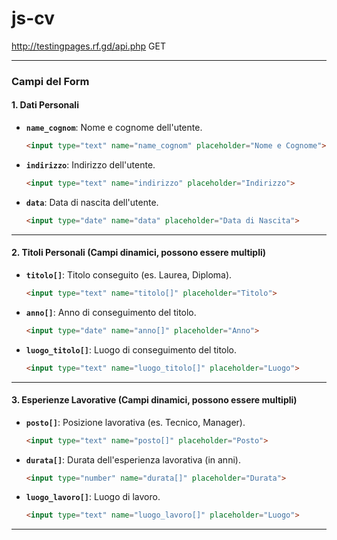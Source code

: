 # js-cv
http://testingpages.rf.gd/api.php
GET

---

### **Campi del Form**

#### **1. Dati Personali**
- **`name_cognom`**: Nome e cognome dell'utente.
  ```html
  <input type="text" name="name_cognom" placeholder="Nome e Cognome">
  ```
- **`indirizzo`**: Indirizzo dell'utente.
  ```html
  <input type="text" name="indirizzo" placeholder="Indirizzo">
  ```
- **`data`**: Data di nascita dell'utente.
  ```html
  <input type="date" name="data" placeholder="Data di Nascita">
  ```

---

#### **2. Titoli Personali** (Campi dinamici, possono essere multipli)
- **`titolo[]`**: Titolo conseguito (es. Laurea, Diploma).
  ```html
  <input type="text" name="titolo[]" placeholder="Titolo">
  ```
- **`anno[]`**: Anno di conseguimento del titolo.
  ```html
  <input type="date" name="anno[]" placeholder="Anno">
  ```
- **`luogo_titolo[]`**: Luogo di conseguimento del titolo.
  ```html
  <input type="text" name="luogo_titolo[]" placeholder="Luogo">
  ```

---

#### **3. Esperienze Lavorative** (Campi dinamici, possono essere multipli)
- **`posto[]`**: Posizione lavorativa (es. Tecnico, Manager).
  ```html
  <input type="text" name="posto[]" placeholder="Posto">
  ```
- **`durata[]`**: Durata dell'esperienza lavorativa (in anni).
  ```html
  <input type="number" name="durata[]" placeholder="Durata">
  ```
- **`luogo_lavoro[]`**: Luogo di lavoro.
  ```html
  <input type="text" name="luogo_lavoro[]" placeholder="Luogo">
  ```

---
